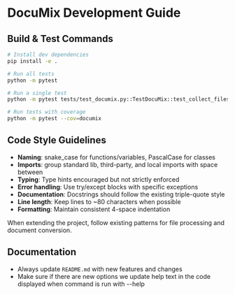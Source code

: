 # DocuMix Development Guide

## Build & Test Commands

```bash
# Install dev dependencies
pip install -e .

# Run all tests
python -m pytest

# Run a single test
python -m pytest tests/test_documix.py::TestDocuMix::test_collect_files -v

# Run tests with coverage
python -m pytest --cov=documix
```

## Code Style Guidelines

- **Naming**: snake_case for functions/variables, PascalCase for classes
- **Imports**: group standard lib, third-party, and local imports with space between
- **Typing**: Type hints encouraged but not strictly enforced
- **Error handling**: Use try/except blocks with specific exceptions
- **Documentation**: Docstrings should follow the existing triple-quote style
- **Line length**: Keep lines to ~80 characters when possible
- **Formatting**: Maintain consistent 4-space indentation

When extending the project, follow existing patterns for file processing and document conversion.

## Documentation

- Always update `README.md` with new features and changes
- Make sure if there are new options we update help text in the code displayed when command is run with --help